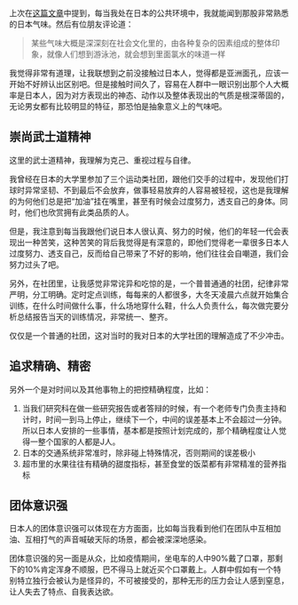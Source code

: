 上次在[这篇文章](https://rolen.wiki/my-perspective-on-japanese-culture/)中提到，每当我处在日本的公共环境中，我就能闻到那股非常熟悉的日本气味。然后有位朋友评论道：

> 某些气味大概是深深刻在社会文化里的，由各种复杂的因素组成的整体印象，就像人们想到游泳池，就会想到里面氯水的味道一样

我觉得非常有道理，让我联想到之前没接触过日本人，觉得都是亚洲面孔，应该一开始不好辨认出区别吧。但是接触时间久了，容易在人群中一眼识别出那个人大概率是日本人，因为对方表现出的神态、动作以及整体表现出的气质是根深蒂固的，无论男女都有比较明显的特征，那恐怕是抽象意义上的气味吧。

## 崇尚武士道精神

这里的武士道精神，我理解为克己、重视过程与自律。

我曾经在日本的大学里参加了三个运动类社团，跟他们交手的过程中，发现他们打球时异常坚韧、不到最后不会放弃，做事轻易放弃的人容易被轻视，这也是我理解的为何他们总是把“加油”挂在嘴里，甚至有时候会过度努力，透支自己的身体。同时，他们也欣赏拥有此类品质的人。

但是，我注意到每当我跟他们说日本人很认真、努力的时候，他们的年轻一代会表现出一种苦笑，这种苦笑的背后我觉得是有深意的，即他们觉得老一辈很多日本人过度努力、透支自己，反而给自己带来了不好的影响，他们往往会自嘲道，我们会努力过头了吧。

另外，在社团里，让我感觉非常诧异和吃惊的是，一个普普通通的社团，纪律非常严明，分工明确。定时定点训练，每每来的人都很多，大冬天凌晨六点就开始集合训练，在什么时间做什么事，什么场地穿什么鞋，什么人负责什么，每次做完要分析总结报告当天的训练情况，非常统一、整齐。

仅仅是一个普通的社团，这对当时的我对日本的大学社团的理解造成了不少冲击。

## 追求精确、精密

另外一个是对时间以及其他事物上的把控精确程度，比如：

1. 当我们研究科在做一些研究报告或者答辩的时候，有一个老师专门负责主持和计时，时间一到马上停止，继续下一个，中间的误差基本上不会超过一分钟。所以日本人安排的一些事情，基本都是按照计划完成的，那个精确程度让人觉得一整个国家的人都是J人。
2. 日本的交通系统非常准时，除非碰上特殊情况，否则期间的误差极小
3. 超市里的水果往往有精确的甜度指标，甚至食堂的饭菜都有非常精准的营养指标

## 团体意识强

日本人的团体意识强可以体现在方方面面，比如每当我看到他们在团队中互相加油、互相打气的声音喊破天际的场景，都会被深深地感染。

团体意识强的另一面是从众，比如疫情期间，坐电车的人中90%戴了口罩，那剩下的10%肯定浑身不顺服，巴不得马上就近买个口罩戴上。人群中假如有一个特别特立独行会被认为是怪异的，不可被接受的，那种无形的压力会让人感到窒息，让人失去了特点、自我表达欲。